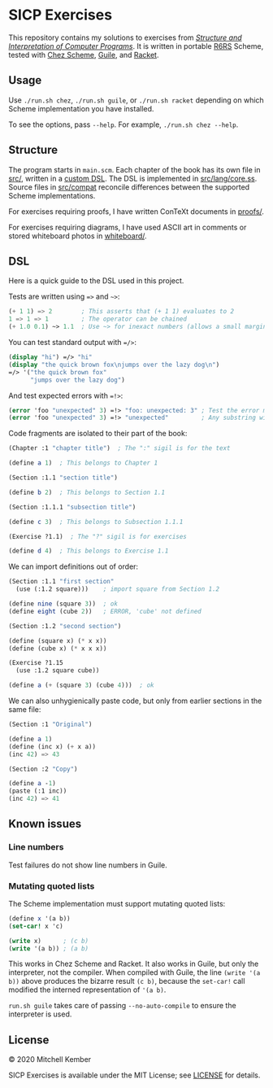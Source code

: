 # SICP Exercises

This repository contains my solutions to exercises from [_Structure and Interpretation of Computer Programs_][sicp]. It is written in portable [R6RS][] Scheme, tested with [Chez Scheme][], [Guile][], and [Racket][].

## Usage

Use `./run.sh chez`, `./run.sh guile`, or `./run.sh racket` depending on which Scheme implementation you have installed.

To see the options, pass `--help`. For example, `./run.sh chez --help`.

## Structure

The program starts in `main.scm`. Each chapter of the book has its own file in [src/](src), written in a [custom DSL](#dsl). The DSL is implemented in [src/lang/core.ss](src/lang/core.ss). Source files in [src/compat](src/compat) reconcile differences between the supported Scheme implementations.

For exercises requiring proofs, I have written ConTeXt documents in [proofs/](proofs).

For exercises requiring diagrams, I have used ASCII art in comments or stored whiteboard photos in [whiteboard/](whiteboard).

## DSL

Here is a quick guide to the DSL used in this project.

Tests are written using `=>` and `~>`:

```scheme
(+ 1 1) => 2        ; This asserts that (+ 1 1) evaluates to 2
1 => 1 => 1         ; The operator can be chained
(+ 1.0 0.1) ~> 1.1  ; Use ~> for inexact numbers (allows a small margin of error)
```

You can test standard output with `=/>`:

```scheme
(display "hi") =/> "hi"
(display "the quick brown fox\njumps over the lazy dog\n")
=/> '("the quick brown fox"
      "jumps over the lazy dog")
```

And test expected errors with `=!>`:

```scheme
(error 'foo "unexpected" 3) =!> "foo: unexpected: 3" ; Test the error message
(error 'foo "unexpected" 3) =!> "unexpected"         ; Any substring will do
```

Code fragments are isolated to their part of the book:

```scheme
(Chapter :1 "chapter title")  ; The ":" sigil is for the text

(define a 1)  ; This belongs to Chapter 1

(Section :1.1 "section title")

(define b 2)  ; This belongs to Section 1.1

(Section :1.1.1 "subsection title")

(define c 3)  ; This belongs to Subsection 1.1.1

(Exercise ?1.1)  ; The "?" sigil is for exercises

(define d 4)  ; This belongs to Exercise 1.1
```

We can import definitions out of order:

```scheme
(Section :1.1 "first section"
  (use (:1.2 square)))    ; import square from Section 1.2

(define nine (square 3))  ; ok
(define eight (cube 2))   ; ERROR, 'cube' not defined

(Section :1.2 "second section")

(define (square x) (* x x))
(define (cube x) (* x x x))

(Exercise ?1.15
  (use :1.2 square cube))

(define a (+ (square 3) (cube 4)))  ; ok
```

We can also unhygienically paste code, but only from earlier sections in the same file:

```scheme
(Section :1 "Original")

(define a 1)
(define (inc x) (+ x a))
(inc 42) => 43

(Section :2 "Copy")

(define a -1)
(paste (:1 inc))
(inc 42) => 41
```

## Known issues

### Line numbers

Test failures do not show line numbers in Guile.

### Mutating quoted lists

The Scheme implementation must support mutating quoted lists:

```scheme
(define x '(a b))
(set-car! x 'c)

(write x)      ; (c b)
(write '(a b)) ; (a b)
```

This works in Chez Scheme and Racket. It also works in Guile, but only the interpreter, not the compiler. When compiled with Guile, the line `(write '(a b))` above produces the bizarre result `(c b)`, because the `set-car!` call modified the interned representation of `'(a b)`.

`run.sh guile` takes care of passing `--no-auto-compile` to ensure the interpreter is used.

## License

© 2020 Mitchell Kember

SICP Exercises is available under the MIT License; see [LICENSE](LICENSE.md) for details.

[sicp]: https://mitpress.mit.edu/sites/default/files/sicp/index.html
[R6RS]: http://www.r6rs.org
[Chez Scheme]: https://cisco.github.io/ChezScheme/
[Guile]: https://www.gnu.org/software/guile/
[Racket]: http://racket-lang.org
